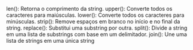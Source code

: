 len(): Retorna o comprimento da string.
upper(): Converte todos os caracteres para maiúsculas.
lower(): Converte todos os caracteres para minúsculas.
strip(): Remove espaços em branco no início e no final da string.
replace(): Substitui uma substring por outra.
split(): Divide a string em uma lista de substrings com base em um delimitador.
join(): Une uma lista de strings em uma única string
